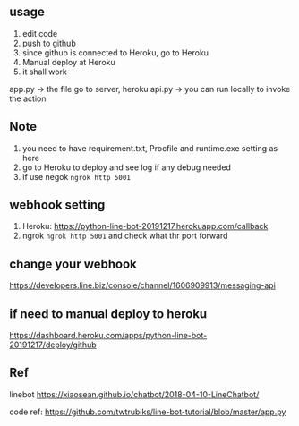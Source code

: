 ## usage
1. edit code
2. push to github
3. since github is connected to Heroku, go to Heroku
4. Manual deploy at Heroku
5. it shall work
   
app.py -> the file go to server, heroku
api.py -> you can run locally to invoke the action

## Note
1. you need to have requirement.txt, Procfile and runtime.exe setting as here
2. go to Heroku to deploy and see log if any debug needed
3. if use negok `ngrok http 5001`

## webhook setting
1. Heroku: 
   https://python-line-bot-20191217.herokuapp.com/callback
2. ngrok
   `ngrok http 5001` and check what thr port forward


## change your webhook
https://developers.line.biz/console/channel/1606909913/messaging-api

## if need to manual deploy to heroku
https://dashboard.heroku.com/apps/python-line-bot-20191217/deploy/github


## Ref
linebot
https://xiaosean.github.io/chatbot/2018-04-10-LineChatbot/

code ref:
https://github.com/twtrubiks/line-bot-tutorial/blob/master/app.py